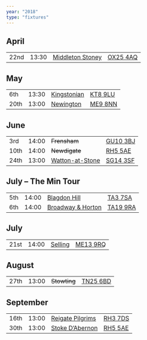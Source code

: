```yaml
---
year: "2018"
type: "fixtures"
---
```


## April

|  |  |  |  |
|:---|:---|:---|:---|
| 22nd | 13:30 | [Middleton Stoney](/2018/middleton-stoney) | [OX25 4AQ](https//goo.gl/maps/2oHFhgW7cVt) |

## May

|  |  |  |  |
|:---|:---|:---|:---|
| 6th | 13:30 | [Kingstonian](/2018/kingstonian) | [KT8 9LU](https//goo.gl/maps/4kwjPyThUMkyQfhe8) |
| 20th | 13:00 | [Newington](/2018/newington) | [ME9 8NN](https//goo.gl/maps/2XwQKWc9brr) |

## June

|  |  |  |  |
|:---|:---|:---|:---|
| 3rd | 14:00 | <del>Frensham</del> | [GU10 3BJ](https//goo.gl/maps/xBUZvPU1vnK2) |
| 10th | 14:00 | <del>Newdigate</del> | [RH5 5AE](http://goo.gl/maps/2RKzj) |
| 24th | 13:00 | [Watton-at-Stone](/2018/watton-at-stone) | [SG14 3SF](https://goo.gl/maps/2oHFhgW7cVt) |

## July – The Min Tour

|  |  |  |  |
|:---|:---|:---|:---|
| 5th | 14:00 | [Blagdon Hill](/2018/blagdon-hill) | [TA3 7SA](https//goo.gl/maps/H6iLZLNcja12) |
| 6th | 14:00 | [Broadway & Horton](/2018/broadway-and-horton) | [TA19 9RA](https//goo.gl/maps/hVamJL8if6v) |

## July

|  |  |  |  |
|:---|:---|:---|:---|
| 21st | 14:00 | [Selling](/2018/selling) | [ME13 9RQ](https//goo.gl/maps/QeLhjBkEbJr) |

## August

|  |  |  |  |
|:---|:---|:---|:---|
| 27th | 13:00 | <del>Stowting</del> | [TN25 6BD](https//goo.gl/maps/5KNmaMe6Wb42) |

## September

|  |  |  |  |
|:---|:---|:---|:---|
| 16th | 13:00 | [Reigate Pilgrims](/2018/reigate-pilgrims) | [RH3 7DS](https//goo.gl/maps/APtKSjuaQ5v) |
| 30th | 13:00 | [Stoke D’Abernon](/2018/reigate-pilgrims) | [RH5 5AE](http://goo.gl/maps/2RKzj) |

